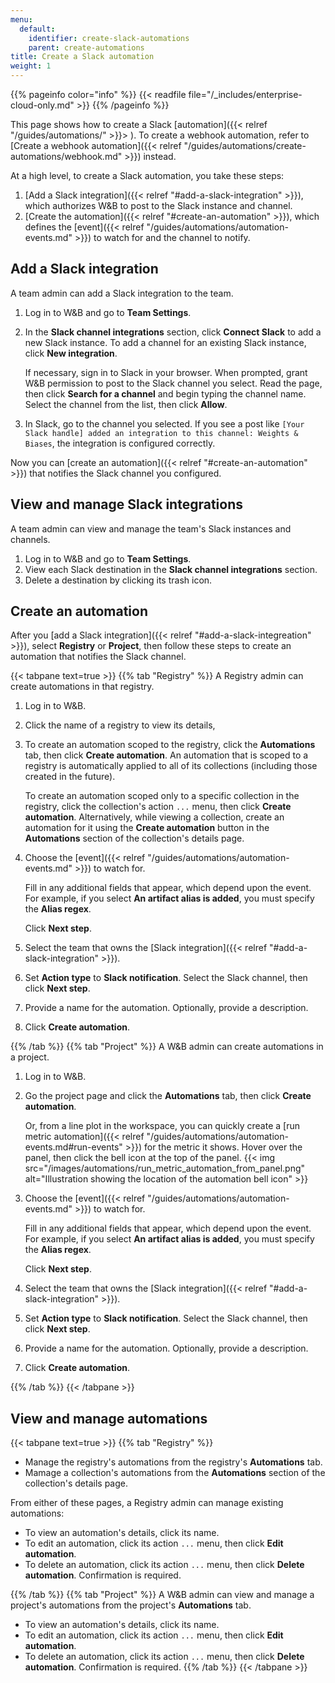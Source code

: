 ```yaml
---
menu:
  default:
    identifier: create-slack-automations
    parent: create-automations
title: Create a Slack automation
weight: 1
---
```

{{% pageinfo color="info" %}}
{{< readfile file="/_includes/enterprise-cloud-only.md" >}}
{{% /pageinfo %}}

This page shows how to create a Slack [automation]({{< relref "/guides/automations/" >}}> ). To create a webhook automation, refer to [Create a webhook automation]({{< relref "/guides/automations/create-automations/webhook.md" >}}) instead.

At a high level, to create a Slack automation, you take these steps:
1. [Add a Slack integration]({{< relref "#add-a-slack-integration" >}}), which authorizes W&B to post to the Slack instance and channel.
1. [Create the automation]({{< relref "#create-an-automation" >}}), which defines the [event]({{< relref "/guides/automations/automation-events.md" >}}) to watch for and the channel to notify.

## Add a Slack integration
A team admin can add a Slack integration to the team.

1. Log in to W&B and go to **Team Settings**.
1. In the **Slack channel integrations** section, click **Connect Slack** to add a new Slack instance. To add a channel for an existing Slack instance, click **New integration**.

    If necessary, sign in to Slack in your browser. When prompted, grant W&B permission to post to the Slack channel you select. Read the page, then click **Search for a channel** and begin typing the channel name. Select the channel from the list, then click **Allow**.

1. In Slack, go to the channel you selected. If you see a post like `[Your Slack handle] added an integration to this channel: Weights & Biases`, the integration is configured correctly.

Now you can [create an automation]({{< relref "#create-an-automation" >}}) that notifies the Slack channel you configured.

## View and manage Slack integrations
A team admin can view and manage the team's Slack instances and channels.

1. Log in to W&B and go to **Team Settings**.
1. View each Slack destination in the **Slack channel integrations** section.
1. Delete a destination by clicking its trash icon.

## Create an automation
After you [add a Slack integration]({{< relref "#add-a-slack-integreation" >}}), select **Registry** or **Project**, then follow these steps to create an automation that notifies the Slack channel.

{{< tabpane text=true >}}
{{% tab "Registry" %}}
A Registry admin can create automations in that registry.

1. Log in to W&B.
1. Click the name of a registry to view its details, 
1. To create an automation scoped to the registry, click the **Automations** tab, then click **Create automation**. An automation that is scoped to a registry is automatically applied to all of its collections (including those created in the future).

    To create an automation scoped only to a specific collection in the registry, click the collection's action `...` menu, then click **Create automation**. Alternatively, while viewing a collection, create an automation for it using the **Create automation** button in the **Automations** section of the collection's details page.
1. Choose the [event]({{< relref "/guides/automations/automation-events.md" >}}) to watch for.

    Fill in any additional fields that appear, which depend upon the event. For example, if you select **An artifact alias is added**, you must specify the **Alias regex**.
    
    Click **Next step**.
1. Select the team that owns the [Slack integration]({{< relref "#add-a-slack-integration" >}}).
1. Set **Action type** to **Slack notification**. Select the Slack channel, then click **Next step**.
1. Provide a name for the automation. Optionally, provide a description.
1. Click **Create automation**.

{{% /tab %}}
{{% tab "Project" %}}
A W&B admin can create automations in a project.

1. Log in to W&B.
1. Go the project page and click the **Automations** tab, then click **Create automation**.

    Or, from a line plot in the workspace, you can quickly create a [run metric automation]({{< relref "/guides/automations/automation-events.md#run-events" >}}) for the metric it shows. Hover over the panel, then click the bell icon at the top of the panel.
    {{< img src="/images/automations/run_metric_automation_from_panel.png" alt="Illustration showing the location of the automation bell icon" >}}
1. Choose the [event]({{< relref "/guides/automations/automation-events.md" >}}) to watch for.

    Fill in any additional fields that appear, which depend upon the event. For example, if you select **An artifact alias is added**, you must specify the **Alias regex**.
    
    Click **Next step**.
1. Select the team that owns the [Slack integration]({{< relref "#add-a-slack-integration" >}}).
1. Set **Action type** to **Slack notification**. Select the Slack channel, then click **Next step**.
1. Provide a name for the automation. Optionally, provide a description.
1. Click **Create automation**.

{{% /tab %}}
{{< /tabpane >}}

## View and manage automations

{{< tabpane text=true >}}
{{% tab "Registry" %}}

- Manage the registry's automations from the registry's **Automations** tab.
- Mamage a collection's automations from the **Automations** section of the collection's details page.

From either of these pages, a Registry admin can manage existing automations:
- To view an automation's details, click its name.
- To edit an automation, click its action `...` menu, then click **Edit automation**.
- To delete an automation, click its action `...` menu, then click **Delete automation**. Confirmation is required.


{{% /tab %}}
{{% tab "Project" %}}
A W&B admin can view and manage a project's automations from the project's **Automations** tab.

- To view an automation's details, click its name.
- To edit an automation, click its action `...` menu, then click **Edit automation**.
- To delete an automation, click its action `...` menu, then click **Delete automation**. Confirmation is required.
{{% /tab %}}
{{< /tabpane >}}
